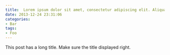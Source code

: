 ```yaml
---
title:  Lorem ipsum dolor sit amet, consectetur adipiscing elit. Aliquam justo turpis, tincidunt ac convallis id.
date: 2013-12-24 23:31:06
categories:
- Bar
tags:
- Foo
---
```


This post has a long title. Make sure the title displayed right.
